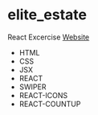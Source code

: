 # elite_estate
React Excercise
<a href="https://nicorozo.github.io/elite_estate/">Website</a> 

<ul>
  <li>HTML</li>
  <li>CSS</li>
  <li>JSX</li>
  <li>REACT</li>
  <li>SWIPER</li>
  <li>REACT-ICONS</li>
  <li>REACT-COUNTUP</li>
</ul>
